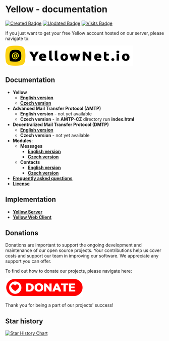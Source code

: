 # Yellow - documentation

[![Created Badge](https://badges.pufler.dev/created/libersoft-org/yellow-documentation)](https://badges.pufler.dev) [![Updated Badge](https://badges.pufler.dev/updated/libersoft-org/yellow-documentation)](https://badges.pufler.dev) [![Visits Badge](https://badges.pufler.dev/visits/libersoft-org/yellow-documentation)](https://badges.pufler.dev)

If you just want to get your free Yellow account hosted on our server, please navigate to:

[![YellowNet.io](logo.png)](https://yellownet.io)

## Documentation

- **Yellow**
  - [**English version**](YELLOW-EN.md)
  - [**Czech version**](YELLOW-CZ.md)
- **Advanced Mail Transfer Protocol (AMTP)**
  - **English version** - not yet available
  - **Czech version** - in **AMTP-CZ** directory run **index.html**
- **Decentralized Mail Transfer Protocol (DMTP)**
  - [**English version**](DMTP-EN/DMTP-EN.md)
  - **Czech version** - not yet available
- **Modules**:
  - **Messages**
    - [**English version**](./AMTP-MODULE-MESSAGES-EN.md)
    - [**Czech version**](./AMTP-MODULE-MESSAGES-CZ.md)
  - **Contacts**
    - [**English version**](./AMTP-MODULE-CONTACTS-EN.md)
    - [**Czech version**](./AMTP-MODULE-CONTACTS-CZ.md)
- [**Frequently asked questions**](./FAQ.md)
- [**License**](./LICENSE)

## Implementation

- [**Yellow Server**](https://github.com/libersoft-org/yellow-server/)
- [**Yellow Web Client**](https://github.com/libersoft-org/yellow-client-web/)

## Donations

Donations are important to support the ongoing development and maintenance of our open source projects. Your contributions help us cover costs and support our team in improving our software. We appreciate any support you can offer.

To find out how to donate our projects, please navigate here:

[![Donate](https://raw.githubusercontent.com/libersoft-org/documents/main/donate.png)](https://libersoft.org/donations)

Thank you for being a part of our projects' success!

## Star history

[![Star History Chart](https://api.star-history.com/svg?repos=libersoft-org/yellow-documentation&type=Date)](https://star-history.com/#libersoft-org/yellow-documentation&Date)
